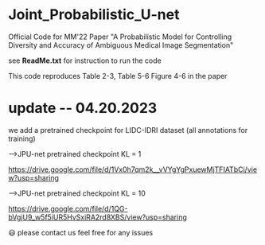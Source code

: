 # Joint_Probabilistic_U-net
Official Code for MM'22 Paper "A Probabilistic Model for Controlling Diversity and Accuracy of Ambiguous Medical Image Segmentation"

see **ReadMe.txt** for instruction to run the code

This code reproduces Table 2-3, Table 5-6 Figure 4-6 in the paper

# update -- 04.20.2023

we add a pretrained checkpoint for LIDC-IDRI dataset (all annotations for training)

-->JPU-net pretrained checkpoint KL = 1

https://drive.google.com/file/d/1Vx0h7qm2k__vVYgYgPxuewMjTFIATbCi/view?usp=sharing

-->JPU-net pretrained checkpoint KL = 10

https://drive.google.com/file/d/1QG-bVgjU9_w5f5iUR5HvSxiRA2rd8XBS/view?usp=sharing

:smiley: please contact us feel free for any issues
